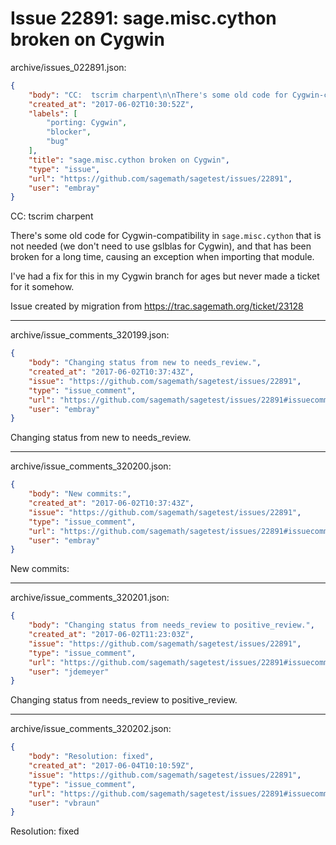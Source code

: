 # Issue 22891: sage.misc.cython broken on Cygwin

archive/issues_022891.json:
```json
{
    "body": "CC:  tscrim charpent\n\nThere's some old code for Cygwin-compatibility in `sage.misc.cython` that is not needed (we don't need to use gslblas for Cygwin), and that has been broken for a long time, causing an exception when importing that module.\n\nI've had a fix for this in my Cygwin branch for ages but never made a ticket for it somehow.\n\nIssue created by migration from https://trac.sagemath.org/ticket/23128\n\n",
    "created_at": "2017-06-02T10:30:52Z",
    "labels": [
        "porting: Cygwin",
        "blocker",
        "bug"
    ],
    "title": "sage.misc.cython broken on Cygwin",
    "type": "issue",
    "url": "https://github.com/sagemath/sagetest/issues/22891",
    "user": "embray"
}
```
CC:  tscrim charpent

There's some old code for Cygwin-compatibility in `sage.misc.cython` that is not needed (we don't need to use gslblas for Cygwin), and that has been broken for a long time, causing an exception when importing that module.

I've had a fix for this in my Cygwin branch for ages but never made a ticket for it somehow.

Issue created by migration from https://trac.sagemath.org/ticket/23128





---

archive/issue_comments_320199.json:
```json
{
    "body": "Changing status from new to needs_review.",
    "created_at": "2017-06-02T10:37:43Z",
    "issue": "https://github.com/sagemath/sagetest/issues/22891",
    "type": "issue_comment",
    "url": "https://github.com/sagemath/sagetest/issues/22891#issuecomment-320199",
    "user": "embray"
}
```

Changing status from new to needs_review.



---

archive/issue_comments_320200.json:
```json
{
    "body": "New commits:",
    "created_at": "2017-06-02T10:37:43Z",
    "issue": "https://github.com/sagemath/sagetest/issues/22891",
    "type": "issue_comment",
    "url": "https://github.com/sagemath/sagetest/issues/22891#issuecomment-320200",
    "user": "embray"
}
```

New commits:



---

archive/issue_comments_320201.json:
```json
{
    "body": "Changing status from needs_review to positive_review.",
    "created_at": "2017-06-02T11:23:03Z",
    "issue": "https://github.com/sagemath/sagetest/issues/22891",
    "type": "issue_comment",
    "url": "https://github.com/sagemath/sagetest/issues/22891#issuecomment-320201",
    "user": "jdemeyer"
}
```

Changing status from needs_review to positive_review.



---

archive/issue_comments_320202.json:
```json
{
    "body": "Resolution: fixed",
    "created_at": "2017-06-04T10:10:59Z",
    "issue": "https://github.com/sagemath/sagetest/issues/22891",
    "type": "issue_comment",
    "url": "https://github.com/sagemath/sagetest/issues/22891#issuecomment-320202",
    "user": "vbraun"
}
```

Resolution: fixed
